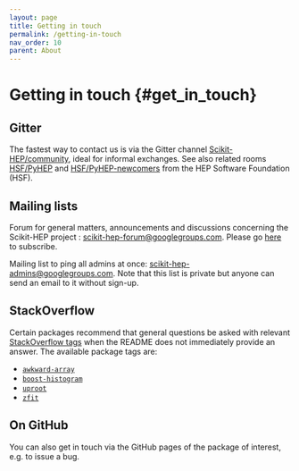 ```yaml
---
layout: page
title: Getting in touch
permalink: /getting-in-touch
nav_order: 10
parent: About
---
```


Getting in touch {#get_in_touch}
================

Gitter
------

The fastest way to contact us is via the Gitter channel
[Scikit-HEP/community][], ideal for
informal exchanges.
See also related rooms [HSF/PyHEP][] and [HSF/PyHEP-newcomers][] from the HEP Software Foundation (HSF).

[Scikit-HEP/community]: https://gitter.im/Scikit-HEP/community
[HSF/PyHEP]:            https://gitter.im/HSF/PyHEP
[HSF/PyHEP-newcomers]:  https://gitter.im/HSF/PyHEP-newcomers

Mailing lists
-------------

Forum for general matters, announcements and discussions concerning the
Scikit-HEP project :
[scikit-hep-forum@googlegroups.com](scikit-hep-forum@googlegroups.com).
Please go
[here](https://groups.google.com/forum/#!forum/scikit-hep-forum) to
subscribe.

Mailing list to ping all admins at once:
[scikit-hep-admins@googlegroups.com](scikit-hep-admins@googlegroups.com).
Note that this list is private but anyone can send an email to it
without sign-up.


StackOverflow
-------------

Certain packages recommend that general questions be asked with relevant
[StackOverflow tags](https://stackoverflow.com/tags) when the README
does not immediately provide an answer. The available package tags are:

- [`awkward-array`](https://stackoverflow.com/questions/tagged/awkward-array)
- [`boost-histogram`](https://stackoverflow.com/questions/tagged/boost-histogram)
- [`uproot`](https://stackoverflow.com/questions/tagged/uproot)
- [`zfit`](https://stackoverflow.com/questions/tagged/zfit)

On GitHub
---------

You can also get in touch via the GitHub pages of the package of
interest, e.g. to issue a bug.
